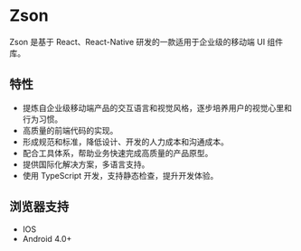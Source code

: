 # Zson

<!-- <img width="150" src="https://zarm.design/images/logo.1a6cfc30.svg"> -->

Zson 是基于 React、React-Native 研发的一款适用于企业级的移动端 UI 组件库。

<!-- Zarm （读音 /zɑːm/，中文可发音为 扎姆）的命名，灵感来源于众安保险秉承的理念：做有温度的保险。Zarm = za + warm，za 代表 “众安”，warm 有 “温暖” 的含义，以重合的 “a” 字母为中心，各取左右两部分。追求极致的用户体验，致力于做有温度的组件库也是 zarm 项目发起的初衷。 -->

## 特性

- 提炼自企业级移动端产品的交互语言和视觉风格，逐步培养用户的视觉心里和行为习惯。
- 高质量的前端代码的实现。
- 形成规范和标准，降低设计、开发的人力成本和沟通成本。
- 配合工具体系，帮助业务快速完成高质量的产品原型。
- 提供国际化解决方案，多语言支持。
- 使用 TypeScript 开发，支持静态检查，提升开发体验。

## 浏览器支持

- IOS
- Android 4.0+

<!-- ## 谁在使用

- [众安保险](https://www.zhongan.com)
- [众安科技](https://www.zhongan.io)
- [最福利](https://zuifuli.com)
- [i 云保](https://www.iyunbao.com) -->

<!-- ## 社区

| 问题上报                                                    | 讨论交流                                                              | 微信群                                                                                                     |
| :---------------------------------------------------------- | :-------------------------------------------------------------------- | :--------------------------------------------------------------------------------------------------------- |
| [github issues](https://github.com/ZhongAnTech/zarm/issues) | [github discussions](https://github.com/ZhongAnTech/zarm/discussions) | <img src="https://cdn-health.zhongan.com/zarm/qrcode.jpg" width="80" /> <br />备注 "zarm" 加好友后邀请进群 |

## 开源协议

MIT

[![FOSSA Status](https://app.fossa.io/api/projects/git%2Bgithub.com%2FZhongAnTech%2Fzarm.svg?type=large)](https://app.fossa.io/projects/git%2Bgithub.com%2FZhongAnTech%2Fzarm?ref=badge_large) -->
